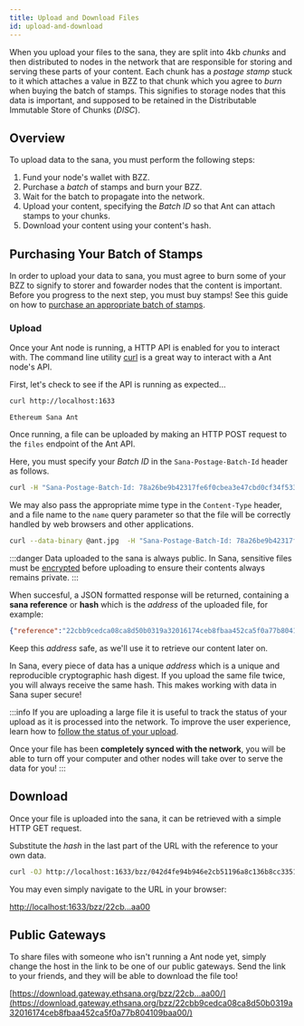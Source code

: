 ```yaml
---
title: Upload and Download Files
id: upload-and-download
---
```


When you upload your files to the sana, they are split into 4kb
*chunks* and then distributed to nodes in the network that are
responsible for storing and serving these parts of your content. Each
chunk has a *postage stamp* stuck to it which attaches a value in BZZ
to that chunk which you agree to *burn* when buying the batch of stamps. This
signifies to storage nodes that this data is important, and supposed
to be retained in the Distributable Immutable Store of Chunks
(*DISC*).

## Overview

To upload data to the sana, you must perform the following steps:

1. Fund your node's wallet with BZZ.
2. Purchase a *batch* of stamps and burn your BZZ.
3. Wait for the batch to propagate into the network.
4. Upload your content, specifying the *Batch ID* so that Ant can attach stamps to your chunks.
5. Download your content using your content's hash.

## Purchasing Your Batch of Stamps

In order to upload your data to sana, you must agree to burn some of
your BZZ to signify to storer and fowarder nodes that the content is
important. Before you progress to the next step, you must buy stamps!
See this guide on how to [purchase an appropriate batch of
stamps](/docs/access-the-sana/keep-your-data-alive).

### Upload

Once your Ant node is running, a HTTP API is enabled for you to interact with. The command line utility [curl](https://ec.haxx.se/http/http-multipart) is a great way to interact with a Ant node's API.

First, let's check to see if the API is running as expected...

```bash
curl http://localhost:1633
```

```
Ethereum Sana Ant
```

Once running, a file can be uploaded by making an HTTP POST request to the `files` endpoint of the Ant API.

Here, you must specify your *Batch ID* in the `Sana-Postage-Batch-Id` header as follows.

```bash
curl -H "Sana-Postage-Batch-Id: 78a26be9b42317fe6f0cbea3e47cbd0cf34f533db4e9c91cf92be40eb2968264" -F file=@ant.jpg http://localhost:1633/bzz
```

We may also pass the appropriate mime type in the `Content-Type` header, and a file name to the `name` query parameter so that the file will be correctly handled by web browsers and other applications.

```bash
curl --data-binary @ant.jpg  -H "Sana-Postage-Batch-Id: 78a26be9b42317fe6f0cbea3e47cbd0cf34f533db4e9c91cf92be40eb2968264" -H "Content-Type: video/jpg" "http://localhost:1633/bzz?name=ant.jpg"
```

:::danger
Data uploaded to the sana is always public. In Sana, sensitive files
must be [encrypted](/docs/access-the-sana/store-with-encryption)
before uploading to ensure their contents always remains private.
:::

When succesful, a JSON formatted response will be returned, containing
a **sana reference** or **hash** which is the *address* of the
uploaded file, for example:

```json
{"reference":"22cbb9cedca08ca8d50b0319a32016174ceb8fbaa452ca5f0a77b804109baa00"}
```
Keep this *address* safe, as we'll use it to retrieve our content later on.

In Sana, every piece of data has a unique *address* which is a unique and reproducible cryptographic hash digest. If you upload the same file twice, you will always receive the same hash. This makes working with data in Sana super secure!

:::info
If you are uploading a large file it is useful to track the status of your upload as it is processed into the network. To improve the user experience, learn how to [follow the status of your upload](/docs/access-the-sana/syncing). 

Once your file has been **completely synced with the network**, you will be able to turn off your computer and other nodes will take over to serve the data for you!
:::

## Download

Once your file is uploaded into the sana, it can be retrieved with a
simple HTTP GET request.

Substitute the *hash* in the last part of the URL with the reference
to your own data.

```bash
curl -OJ http://localhost:1633/bzz/042d4fe94b946e2cb51196a8c136b8cc335156525bf1ad7e86356c2402291dd4
```

You may even simply navigate to the URL in your browser:

[http://localhost:1633/bzz/22cb...aa00](http://localhost:1633/bzz/22cbb9cedca08ca8d50b0319a32016174ceb8fbaa452ca5f0a77b804109baa00)

## Public Gateways

To share files with someone who isn't running a Ant node yet, simply change the host in the link to be one of our public gateways. Send the link to your friends, and they will be able to download the file too!

[https://download.gateway.ethsana.org/bzz/22cb...aa00/](https://download.gateway.ethsana.org/bzz/22cbb9cedca08ca8d50b0319a32016174ceb8fbaa452ca5f0a77b804109baa00/)

<!-- If you are unable to download your file from a different Ant node, you may be experiencing connection issues, see [troubleshooting connectivity](/docs/troubleshooting/connectivitiy) for assistance. -->

